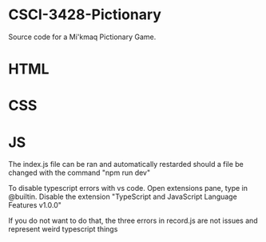 # CSCI-3428-Pictionary
Source code for a Mi'kmaq Pictionary Game. 

# HTML

# CSS

# JS
The index.js file can be ran and automatically restarded should a file be changed with the command "npm run dev"

To disable typescript errors with vs code. Open extensions pane, type in @builtin. Disable the extension "TypeScript and JavaScript Language Features v1.0.0"

If you do not want to do that, the three errors in record.js are not issues and represent weird typescript things